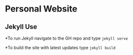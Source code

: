# Personal Website

## Jekyll Use
*To run Jekyll navigate to the GH repo and type `jekyll serve`

*To build the site with latest updates type `jekyll build`



